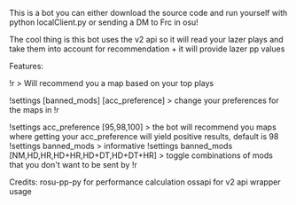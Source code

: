 This is a bot you can either download the source code and run yourself with python localClient.py or sending a DM to Frc in osu!

The cool thing is this bot uses the v2 api so it will read your lazer plays and take them into account for recommendation + it will provide lazer pp values

Features:

!r > Will recommend you a map based on your top plays

!settings [banned_mods] [acc_preference] > change your preferences for the maps in !r

!settings acc_preference [95,98,100] > the bot will recommend you maps where getting your acc_preference will yield positive results, default is 98
!settings banned_mods > informative
!settings banned_mods [NM,HD,HR,HD+HR,HD+DT,HD+DT+HR] > toggle combinations of mods that you don't want to be sent by !r

Credits:
rosu-pp-py for performance calculation
ossapi for v2 api wrapper usage
